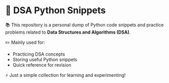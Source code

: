# 🐍 DSA Python Snippets  

📚 This repository is a personal dump of Python code snippets and practice problems related to **Data Structures and Algorithms (DSA)**.  

✏️ Mainly used for:  
- Practicing DSA concepts  
- Storing useful Python snippets  
- Quick reference for revision  

⚡ Just a simple collection for learning and experimenting!  
